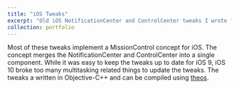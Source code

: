 ```yaml
---
title: "iOS Tweaks"
excerpt: "Old iOS NotificationCenter and ControlCenter tweaks I wrote for iOS 7 - 9.<br/><img style='width: 500px;' src='/images/ios_nc_cc_concept.png'>"
collection: portfolio
---
```


Most of these tweaks implement a MissionControl concept for iOS. The concept merges the NotificationCenter and ControlCenter into a single component. While it was easy to keep the tweaks up to date for iOS 9, iOS 10 broke too many multitasking related things to update the tweaks. The tweaks a written in Objective-C++ and can be compiled using [theos](https://github.com/theos/theos). 
